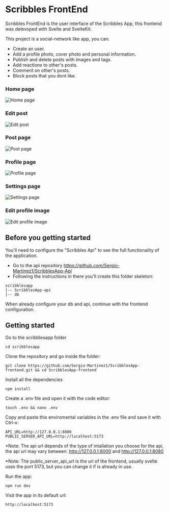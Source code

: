 # Scribbles FrontEnd
Scribbles FrontEnd is the user interface of the Scribbles App, this frontend was delevoped with Svelte and SvelteKit.

This project is a social-network like app, you can:
- Create an user.
- Add a profile photo, cover photo and personal information.
- Publish and delete posts with images and tags.
- Add reactions to other's posts.
- Comment on other's posts.
- Block posts that you dont like.
### Home page
![Home page](https://i.ibb.co/wZq64y1d/Screenshot-2025-03-08-105202.png)
### Edit post
![Edit post](https://i.ibb.co/kgnWNKqT/Screenshot-2025-03-08-105254.png)
### Post page
![Post page](https://i.ibb.co/mr2SbwtF/Screenshot-2025-03-08-105313.png)
### Profile page
![Profile page](https://i.ibb.co/ZZfN50B/Screenshot-2025-03-08-105357.png)
### Settings page
![Settings page](https://i.ibb.co/LXbMtt9Y/Screenshot-2025-03-08-105415.png)
### Edit profile image
![Edit profile image](https://i.ibb.co/fVJfgLy7/Screenshot-2025-03-08-105531.png)
## Before you getting started
You'll need to configure the "Scribbles Api" to see the full functionality of the application.
- Go to the api repository https://github.com/Sergio-Martinez1/ScribblesApp-Api
- Following the instructions in there you'll create this folder skeleton:
```
scribblesapp
|-- ScribblesApp-api
|-- db
```
When already configure your db and api, continue with the frontend configuration.
## Getting started
Go to the scribblesapp folder
```
cd scribblesapp
```
Clone the repository and go inside the folder:
```
git clone https://github.com/Sergio-Martinez1/ScribblesApp-frontend.git && cd ScribblesApp-frontend
```
Install all the dependencies
```
npm install
```
Create a .env file and open it with the code editor:
```
touch .env && nano .env
```
Copy and paste this enviromental variables in the .env file and save it with Ctrl-x:
```
API_URL=http://127.0.0.1:8080
PUBLIC_SERVER_API_URL=http://localhost:5173
```
*Note: The api url depends of the type of intallation you choose for the api, the api url may vary between: http://127.0.0.1:8000 and http://127.0.0.1:8080

*Note: The public_server_api_url is the url of the frontend, usually svelte uses the port 5173, but you can change it if is already in use.

Run the app:
```
npm run dev
```
Visit the app in its default url:
```
http://localhost:5173
```
